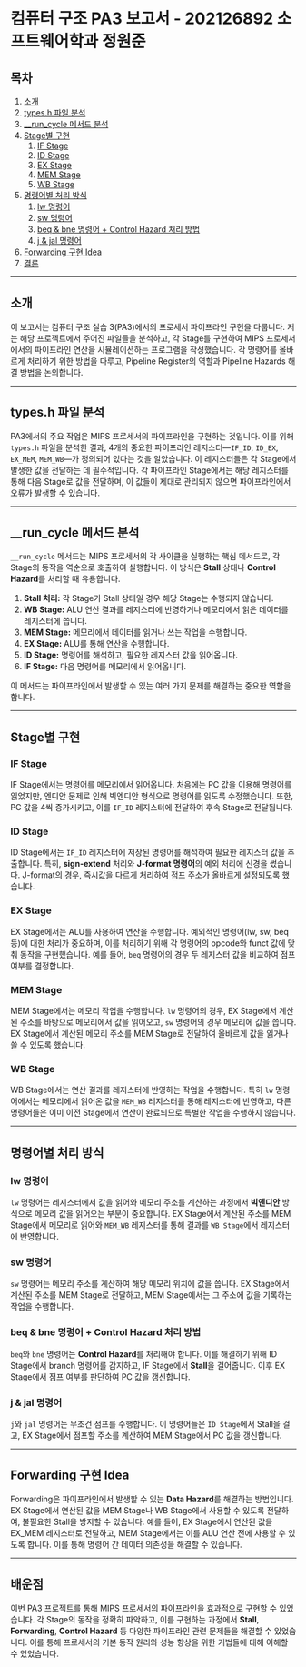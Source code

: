# 컴퓨터 구조 PA3 보고서 - 202126892 소프트웨어학과 정원준

## 목차

1. [소개](#소개)
2. [types.h 파일 분석](#typesh-파일-분석)
3. [__run_cycle 메서드 분석](#__run_cycle-메서드-분석)
4. [Stage별 구현](#stage별-구현)
   1. [IF Stage](#if-stage)
   2. [ID Stage](#id-stage)
   3. [EX Stage](#ex-stage)
   4. [MEM Stage](#mem-stage)
   5. [WB Stage](#wb-stage)
5. [명령어별 처리 방식](#명령어별-처리-방식)
   1. [lw 명령어](#lw-명령어)
   2. [sw 명령어](#sw-명령어)
   3. [beq & bne 명령어 + Control Hazard 처리 방법](#beq--bne-명령어--control-hazard-처리-방법)
   4. [j & jal 명령어](#j--jal-명령어)
6. [Forwarding 구현 Idea](#forwarding-구현-idea)
7. [결론](#결론)

---

## 소개

이 보고서는 컴퓨터 구조 실습 3(PA3)에서의 프로세서 파이프라인 구현을 다룹니다. 저는 해당 프로젝트에서 주어진 파일들을 분석하고, 각 Stage를 구현하여 MIPS 프로세서에서의 파이프라인 연산을 시뮬레이션하는 프로그램을 작성했습니다. 각 명령어를 올바르게 처리하기 위한 방법을 다루고, Pipeline Register의 역할과 Pipeline Hazards 해결 방법을 논의합니다.

---

## types.h 파일 분석

PA3에서의 주요 작업은 MIPS 프로세서의 파이프라인을 구현하는 것입니다. 이를 위해 `types.h` 파일을 분석한 결과, 4개의 중요한 파이프라인 레지스터—`IF_ID`, `ID_EX`, `EX_MEM`, `MEM_WB`—가 정의되어 있다는 것을 알았습니다. 이 레지스터들은 각 Stage에서 발생한 값을 전달하는 데 필수적입니다. 각 파이프라인 Stage에서는 해당 레지스터를 통해 다음 Stage로 값을 전달하며, 이 값들이 제대로 관리되지 않으면 파이프라인에서 오류가 발생할 수 있습니다.

---

## __run_cycle 메서드 분석

`__run_cycle` 메서드는 MIPS 프로세서의 각 사이클을 실행하는 핵심 메서드로, 각 Stage의 동작을 역순으로 호출하여 실행합니다. 이 방식은 **Stall** 상태나 **Control Hazard**를 처리할 때 유용합니다.

1. **Stall 처리:** 각 Stage가 Stall 상태일 경우 해당 Stage는 수행되지 않습니다.
2. **WB Stage:** ALU 연산 결과를 레지스터에 반영하거나 메모리에서 읽은 데이터를 레지스터에 씁니다.
3. **MEM Stage:** 메모리에서 데이터를 읽거나 쓰는 작업을 수행합니다.
4. **EX Stage:** ALU를 통해 연산을 수행합니다.
5. **ID Stage:** 명령어를 해석하고, 필요한 레지스터 값을 읽어옵니다.
6. **IF Stage:** 다음 명령어를 메모리에서 읽어옵니다.

이 메서드는 파이프라인에서 발생할 수 있는 여러 가지 문제를 해결하는 중요한 역할을 합니다.

---

## Stage별 구현

### IF Stage

IF Stage에서는 명령어를 메모리에서 읽어옵니다. 처음에는 PC 값을 이용해 명령어를 읽었지만, 엔디안 문제로 인해 빅엔디안 형식으로 명령어를 읽도록 수정했습니다. 또한, PC 값을 4씩 증가시키고, 이를 `IF_ID` 레지스터에 전달하여 후속 Stage로 전달됩니다.

### ID Stage

ID Stage에서는 `IF_ID` 레지스터에 저장된 명령어를 해석하여 필요한 레지스터 값을 추출합니다. 특히, **sign-extend** 처리와 **J-format 명령어**의 예외 처리에 신경을 썼습니다. J-format의 경우, 즉시값을 다르게 처리하여 점프 주소가 올바르게 설정되도록 했습니다.

### EX Stage

EX Stage에서는 ALU를 사용하여 연산을 수행합니다. 예외적인 명령어(lw, sw, beq 등)에 대한 처리가 중요하며, 이를 처리하기 위해 각 명령어의 opcode와 funct 값에 맞춰 동작을 구현했습니다. 예를 들어, `beq` 명령어의 경우 두 레지스터 값을 비교하여 점프 여부를 결정합니다.

### MEM Stage

MEM Stage에서는 메모리 작업을 수행합니다. `lw` 명령어의 경우, EX Stage에서 계산된 주소를 바탕으로 메모리에서 값을 읽어오고, `sw` 명령어의 경우 메모리에 값을 씁니다. EX Stage에서 계산된 메모리 주소를 MEM Stage로 전달하여 올바르게 값을 읽거나 쓸 수 있도록 했습니다.

### WB Stage

WB Stage에서는 연산 결과를 레지스터에 반영하는 작업을 수행합니다. 특히 `lw` 명령어에서는 메모리에서 읽어온 값을 `MEM_WB` 레지스터를 통해 레지스터에 반영하고, 다른 명령어들은 이미 이전 Stage에서 연산이 완료되므로 특별한 작업을 수행하지 않습니다.

---

## 명령어별 처리 방식

### lw 명령어

`lw` 명령어는 레지스터에서 값을 읽어와 메모리 주소를 계산하는 과정에서 **빅엔디안** 방식으로 메모리 값을 읽어오는 부분이 중요합니다. EX Stage에서 계산된 주소를 MEM Stage에서 메모리로 읽어와 `MEM_WB` 레지스터를 통해 결과를 `WB Stage`에서 레지스터에 반영합니다.

### sw 명령어

`sw` 명령어는 메모리 주소를 계산하여 해당 메모리 위치에 값을 씁니다. EX Stage에서 계산된 주소를 MEM Stage로 전달하고, MEM Stage에서는 그 주소에 값을 기록하는 작업을 수행합니다.

### beq & bne 명령어 + Control Hazard 처리 방법

`beq`와 `bne` 명령어는 **Control Hazard**를 처리해야 합니다. 이를 해결하기 위해 ID Stage에서 branch 명령어를 감지하고, IF Stage에서 **Stall**을 걸어줍니다. 이후 EX Stage에서 점프 여부를 판단하여 PC 값을 갱신합니다.

### j & jal 명령어

`j`와 `jal` 명령어는 무조건 점프를 수행합니다. 이 명령어들은 `ID Stage`에서 Stall을 걸고, EX Stage에서 점프할 주소를 계산하여 MEM Stage에서 PC 값을 갱신합니다.

---

## Forwarding 구현 Idea

Forwarding은 파이프라인에서 발생할 수 있는 **Data Hazard**를 해결하는 방법입니다. EX Stage에서 연산된 값을 MEM Stage나 WB Stage에서 사용할 수 있도록 전달하여, 불필요한 Stall을 방지할 수 있습니다. 예를 들어, EX Stage에서 연산된 값을 EX_MEM 레지스터로 전달하고, MEM Stage에서는 이를 ALU 연산 전에 사용할 수 있도록 합니다. 이를 통해 명령어 간 데이터 의존성을 해결할 수 있습니다.

---

## 배운점

이번 PA3 프로젝트를 통해 MIPS 프로세서의 파이프라인을 효과적으로 구현할 수 있었습니다. 각 Stage의 동작을 정확히 파악하고, 이를 구현하는 과정에서 **Stall**, **Forwarding**, **Control Hazard** 등 다양한 파이프라인 관련 문제들을 해결할 수 있었습니다. 이를 통해 프로세서의 기본 동작 원리와 성능 향상을 위한 기법들에 대해 이해할 수 있었습니다.
